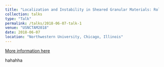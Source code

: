 ```yaml
---
title: "Localization and Instability in Sheared Granular Materials: Role of Pore Fluids and Non-monotonic Rate Dependent Rheology"
collection: talks
type: "Talk"
permalink: /talks/2018-06-07-talk-1
venue: "USNCTAM2018"
date: 2018-06-07
location: "Northwestern University, Chicago, Illinois"
---
```


[More information here](/talks/2018-06-07-talk-1)

hahahha
